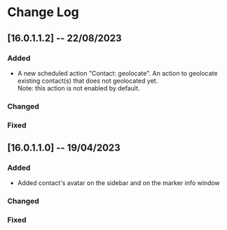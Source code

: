 # Change Log

## [16.0.1.1.2] -- 22/08/2023
### Added
 - A new scheduled action "Contact: geolocate". An action to geolocate existing contact(s) that does not geolocated yet.    
 Note: this action is not enabled by default.
### Changed
### Fixed

## [16.0.1.1.0] -- 19/04/2023
### Added
- Added contact's avatar on the sidebar and on the marker info window

### Changed

### Fixed
